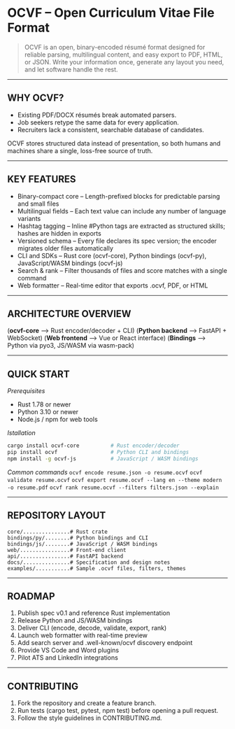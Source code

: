 # OCVF – Open Curriculum Vitae File Format

> OCVF is an open, binary-encoded résumé format designed for reliable parsing, multilingual content, and easy export to PDF, HTML, or JSON. Write your information once, generate any layout you need, and let software handle the rest.

-------------------------------------------------------------------------------

## WHY OCVF?

* Existing PDF\/DOCX résumés break automated parsers.
* Job seekers retype the same data for every application.
* Recruiters lack a consistent, searchable database of candidates.

OCVF stores structured data instead of presentation, so both humans and machines share a single, loss-free source of truth.

-------------------------------------------------------------------------------

## KEY FEATURES

* Binary-compact core – Length-prefixed blocks for predictable parsing and small files
* Multilingual fields – Each text value can include any number of language variants
* Hashtag tagging – Inline #Python tags are extracted as structured skills; hashes are hidden in exports
* Versioned schema – Every file declares its spec version; the encoder migrates older files automatically
* CLI and SDKs – Rust core (ocvf-core), Python bindings (ocvf-py), JavaScript/WASM bindings (ocvf-js)
* Search & rank – Filter thousands of files and score matches with a single command
* Web formatter – Real-time editor that exports .ocvf, PDF, or HTML

-------------------------------------------------------------------------------

## ARCHITECTURE OVERVIEW

(**ocvf-core** ⟶ Rust encoder/decoder + CLI)
(**Python backend** ⟶ FastAPI + WebSocket)
(**Web frontend** ⟶ Vue or React interface)
(**Bindings** ⟶ Python via pyo3, JS/WASM via wasm-pack)

-------------------------------------------------------------------------------

## QUICK START

*Prerequisites*
- Rust 1.78 or newer
- Python 3.10 or newer
- Node.js / npm for web tools

*Istallation*
```sh
cargo install ocvf-core          # Rust encoder/decoder
pip install ocvf                 # Python CLI and bindings
npm install -g ocvf-js           # JavaScript / WASM bindings
```

*Common commands*
`ocvf encode resume.json -o resume.ocvf`
`ocvf validate resume.ocvf`
`ocvf export resume.ocvf --lang en --theme modern -o resume.pdf`
`ocvf rank resume.ocvf --filters filters.json --explain`

-------------------------------------------------------------------------------

## REPOSITORY LAYOUT
```
core/...............# Rust crate
bindings/py/........# Python bindings and CLI
bindings/js/........# JavaScript / WASM bindings
web/................# Front-end client
api/................# FastAPI backend
docs/...............# Specification and design notes
examples/...........# Sample .ocvf files, filters, themes
```

-------------------------------------------------------------------------------

## ROADMAP

1. Publish spec v0.1 and reference Rust implementation
2. Release Python and JS\/WASM bindings
3. Deliver CLI \(encode, decode, validate, export, rank\)
4. Launch web formatter with real-time preview
5. Add search server and .well-known\/ocvf discovery endpoint
6. Provide VS Code and Word plugins
7. Pilot ATS and LinkedIn integrations

-------------------------------------------------------------------------------

## CONTRIBUTING

1. Fork the repository and create a feature branch.
2. Run tests \(cargo test, pytest, npm test\) before opening a pull request.
3. Follow the style guidelines in CONTRIBUTING.md.
